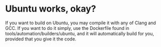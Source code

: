# Ubuntu works, okay?

If you want to build on Ubuntu, you may compile it with any of Clang and GCC.
If you want to do it simply, use the Dockerfile found in tools/automation/builders/ubuntu, and it will automatically build for you, provided that you give it the code.
